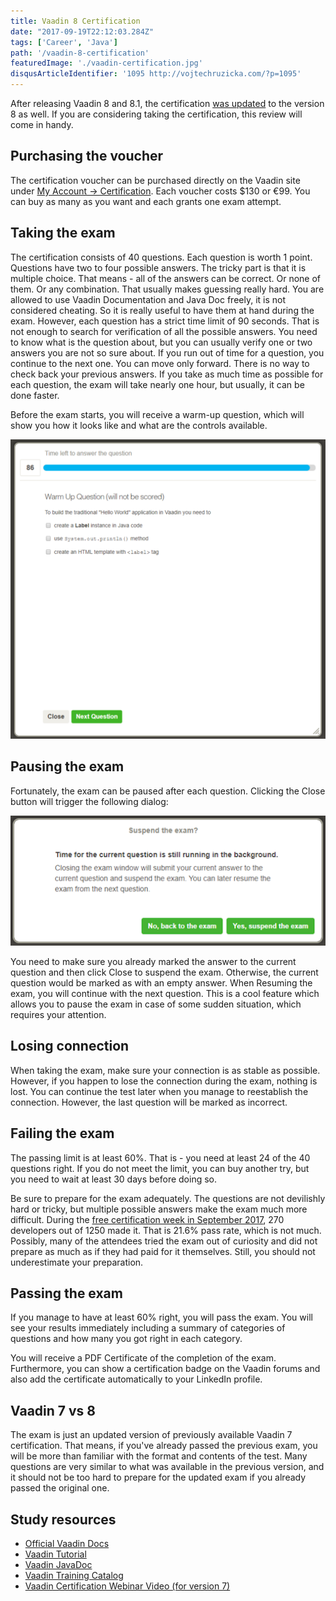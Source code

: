 ```yaml
---
title: Vaadin 8 Certification
date: "2017-09-19T22:12:03.284Z"
tags: ['Career', 'Java']
path: '/vaadin-8-certification'
featuredImage: './vaadin-certification.jpg'
disqusArticleIdentifier: '1095 http://vojtechruzicka.com/?p=1095'
---
```

 
 After releasing Vaadin 8 and 8.1, the certification [was updated](https://vaadin.com/blog/-/blogs/welcome-to-the-free-vaadin-8-certification-week-) to the version 8 as well. If you are considering taking the certification, this review will come in handy.
<!--more-->

Purchasing the voucher
----------------------

The certification voucher can be purchased directly on the Vaadin site under [My Account → Certification](https://vaadin.com/pro/certification). Each voucher costs \$130 or €99. You can buy as many as you want and each grants one exam attempt.

Taking the exam
---------------

The certification consists of 40 questions. Each question is worth 1 point. Questions have two to four possible answers. The tricky part is that it is multiple choice. That means - all of the answers can be correct. Or none of them. Or any combination. That usually makes guessing really hard. You are allowed to use Vaadin Documentation and Java Doc freely, it is not considered cheating. So it is really useful to have them at hand during the exam. However, each question has a strict time limit of 90 seconds. That is not enough to search for verification of all the possible answers. You need to know what is the question about, but you can usually verify one or two answers you are not so sure about. If you run out of time for a question, you continue to the next one. You can move only forward. There is no way to check back your previous answers. If you take as much time as possible for each question, the exam will take nearly one hour, but usually, it can be done faster.

Before the exam starts, you will receive a warm-up question, which will show you how it looks like and what are the controls available.

![vaadin-sample-question](./vaadin-sample-question.png)

Pausing the exam
----------------

Fortunately, the exam can be paused after each question. Clicking the Close button will trigger the following dialog:

![vaadin-pause](./vaadin-pause.png)

You need to make sure you already marked the answer to the current question and then click Close to suspend the exam. Otherwise, the current question would be marked as with an empty answer. When Resuming the exam, you will continue with the next question. This is a cool feature which allows you to pause the exam in case of some sudden situation, which requires your attention.

Losing connection
-----------------

When taking the exam, make sure your connection is as stable as possible. However, if you happen to lose the connection during the exam, nothing is lost. You can continue the test later when you manage to reestablish the connection. However, the last question will be marked as incorrect.

Failing the exam
----------------

The passing limit is at least 60%. That is - you need at least 24 of the 40 questions right. If you do not meet the limit, you can buy another try, but you need to wait at least 30 days before doing so.

Be sure to prepare for the exam adequately. The questions are not devilishly hard or tricky, but multiple possible answers make the exam much more difficult. During the [free certification week in September 2017](https://vaadin.com/blog/-/blogs/free-vaadin-8-certification-week-digest), 270 developers out of 1250 made it. That is 21.6% pass rate, which is not much. Possibly, many of the attendees tried the exam out of curiosity and did not prepare as much as if they had paid for it themselves. Still, you should not underestimate your preparation.

Passing the exam
----------------

If you manage to have at least 60% right, you will pass the exam. You will see your results immediately including a summary of categories of questions and how many you got right in each category.

You will receive a PDF Certificate of the completion of the exam. Furthermore, you can show a certification badge on the Vaadin forums and also add the certificate automatically to your LinkedIn profile.

Vaadin 7 vs 8
-------------

The exam is just an updated version of previously available Vaadin 7 certification. That means, if you\'ve already passed the previous exam, you will be more than familiar with the format and contents of the test. Many questions are very similar to what was available in the previous version, and it should not be too hard to prepare for the updated exam if you already passed the original one.

Study resources
---------------

-   [Official Vaadin Docs](https://vaadin.com/docs/-/part/framework/introduction/intro-overview.html)
-   [Vaadin Tutorial](https://vaadin.com/docs/-/part/framework/tutorial.html)
-   [Vaadin JavaDoc](https://vaadin.com/api/)
-   [Vaadin Training Catalog](https://vaadin.com/training)
-   [Vaadin Certification Webinar Video (for version 7)](https://www.youtube.com/watch?v=4qBg-jJZmRc)
